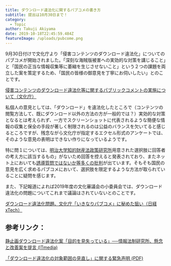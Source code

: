 ```yaml
---
title: ダウンロード違法化に関するパブコメの書き方
subtitle: 提出は10月30日まで！
category:
  - Topic
author: Takuji Akiyama
date: 2019-10-18T22:45:59.484Z
featureImage: /uploads/pubcome.png
---
```

9月30日付けで文化庁より「侵害コンテンツのダウンロード違法化」についてのパブコメが開始されました。「深刻な海賊版被害への実効的な対策を講じること」と「国民の正当な情報収集等に萎縮を生じさせないこと」という２つの課題を両立した案を策定するため、「国民の皆様の御意見を丁寧にお伺いしたい」とのことです。

[侵害コンテンツのダウンロード違法化等に関するパブリックコメントの実施について（文化庁）](https://search.e-gov.go.jp/servlet/Public?CLASSNAME=PCMMSTDETAIL&id=185001067&Mode=0)

私個人の意見としては、「ダウンロード」を違法化したところで（コンテンツの閲覧方法して、既にダウンロード以外の方法の方が一般的では？）実効的な対策となるとは考えられず、一方でスクリーンショットに代表されるような簡便な情報の収集と保全の手段が著しく制限されるのは公益のバランスを欠いてると感じるところですが、残念ながら文化庁が指定するエクセル形式のアンケートでは、そのような意見の表明はできない作りになっているようです。

特に問１については、[明治大学知的財産法政策研究所](http://www.kisc.meiji.ac.jp/~ip/20190219seimei.html)用意された選択肢に回答者の考え方に該当するもの」がないため回答を控えると発表されており、またネット上においても[誘導質問ではないか等多くの批判](https://togetter.com/li/1411549)が出ています。そもそも国民の意見を広く求めるパブコメにおいて、選択肢を限定するような方法が取られていることに疑問を感じます。

また、下記報道によれば2019年度の文化審議会の小委員会では、ダウンロード違法化の問題についてこれまで議論はされていないとのことです。

[ダウンロード違法化問題、文化庁「いきなりパブコメ」に秘めた狙い（日経xTech）](https://tech.nikkeibp.co.jp/atcl/nxt/column/18/00001/03033/)





## 参考リンク：

[静止画ダウンロード違法化案「目的を見失っている」──情報法制研究所、懸念と改善案を提言 (ITmedia)](https://www.itmedia.co.jp/news/articles/1902/08/news139.html)

[「ダウンロード違法化の対象範囲の見直し」に関する緊急声明 (PDF)](http://www.kisc.meiji.ac.jp/~ip/_src/sc1464/20190219seimei.pdf)
